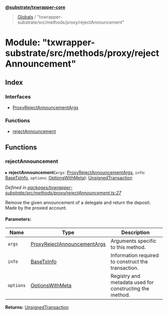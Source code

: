 **[@substrate/txwrapper-core](../README.md)**

> [Globals](../globals.md) / "txwrapper-substrate/src/methods/proxy/rejectAnnouncement"

# Module: "txwrapper-substrate/src/methods/proxy/rejectAnnouncement"

## Index

### Interfaces

* [ProxyRejectAnnouncementArgs](../interfaces/_txwrapper_substrate_src_methods_proxy_rejectannouncement_.proxyrejectannouncementargs.md)

### Functions

* [rejectAnnouncement](_txwrapper_substrate_src_methods_proxy_rejectannouncement_.md#rejectannouncement)

## Functions

### rejectAnnouncement

▸ **rejectAnnouncement**(`args`: [ProxyRejectAnnouncementArgs](../interfaces/_txwrapper_substrate_src_methods_proxy_rejectannouncement_.proxyrejectannouncementargs.md), `info`: [BaseTxInfo](../interfaces/_txwrapper_core_src_types_method_.basetxinfo.md), `options`: [OptionsWithMeta](../interfaces/_txwrapper_core_src_types_method_.optionswithmeta.md)): [UnsignedTransaction](../interfaces/_txwrapper_core_src_types_method_.unsignedtransaction.md)

*Defined in [packages/txwrapper-substrate/src/methods/proxy/rejectAnnouncement.ts:27](https://github.com/paritytech/txwrapper-core/blob/33adddf/packages/txwrapper-substrate/src/methods/proxy/rejectAnnouncement.ts#L27)*

Remove the given announcement of a delegate and return the deposit. Made by the proxied account.

#### Parameters:

Name | Type | Description |
------ | ------ | ------ |
`args` | [ProxyRejectAnnouncementArgs](../interfaces/_txwrapper_substrate_src_methods_proxy_rejectannouncement_.proxyrejectannouncementargs.md) | Arguments specific to this method. |
`info` | [BaseTxInfo](../interfaces/_txwrapper_core_src_types_method_.basetxinfo.md) | Information required to construct the transaction. |
`options` | [OptionsWithMeta](../interfaces/_txwrapper_core_src_types_method_.optionswithmeta.md) | Registry and metadata used for constructing the method.  |

**Returns:** [UnsignedTransaction](../interfaces/_txwrapper_core_src_types_method_.unsignedtransaction.md)
